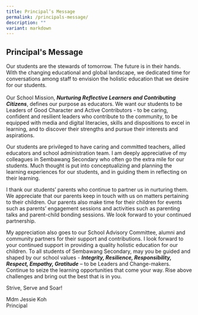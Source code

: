 ```yaml
---
title: Principal’s Message
permalink: /principals-message/
description: ""
variant: markdown
---
```

## Principal's Message
     
Our students are the stewards of tomorrow. The future is in their hands. With the changing educational and global landscape, we dedicated time for conversations among staff to envision the holistic education that we desire for our students.<br>  
Our School Mission, ***Nurturing Reflective Learners and Contributing Citizens***, defines our purpose as educators. We want our students to be Leaders of Good Character and Active Contributors - to be caring, confident and resilient leaders who contribute to the community, to be equipped with media and digital literacies, skills and dispositions to excel in learning, and to discover their strengths and pursue their interests and aspirations.<br>

Our students are privileged to have caring and committed teachers, allied educators and school administration team. I am deeply appreciative of my colleagues in Sembawang Secondary who often go the extra mile for our students. Much thought is put into conceptualizing and planning the learning experiences for our students, and in guiding them in reflecting on their learning. <br>

I thank our students’ parents who continue to partner us in nurturing them. We appreciate that our parents keep in touch with us on matters pertaining to their children. Our parents also make time for their children for events such as parents’ engagement sessions and activities such as parenting talks and parent-child bonding sessions. We look forward to your continued partnership. <br>

My appreciation also goes to our School Advisory Committee, alumni and community partners for their support and contributions. I look forward to your continued support in providing a quality holistic education for our children. 
To all students of Sembawang Secondary, may you be guided and shaped by our school values - ***Integrity, Resilience, Responsibility, Respect, Empathy, Gratitude*** – to be Leaders and Change-makers. Continue to seize the learning opportunities that come your way. Rise above challenges and bring out the best that is in you. <br>

Strive, Serve and Soar!

Mdm Jessie Koh<br>
Principal 
